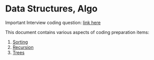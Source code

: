# Data Structures, Algo

Important Interview coding question: [link here](https://docs.google.com/spreadsheets/d/18AgUVm2IHdFmRXR4eo4krnHNDo1986Y2BtWgIHvgPLQ/edit#gid=0)

This document contains various aspects of coding preparation items:
1. [Sorting](https://github.com/VasuPatel001/Interview_coding/tree/main/Sorting)
2. [Recursion](https://github.com/VasuPatel001/Data_Structure_Algo/tree/main/Recursion)
3. [Trees](https://github.com/VasuPatel001/Data_Structure_Algo/tree/main/Trees)
